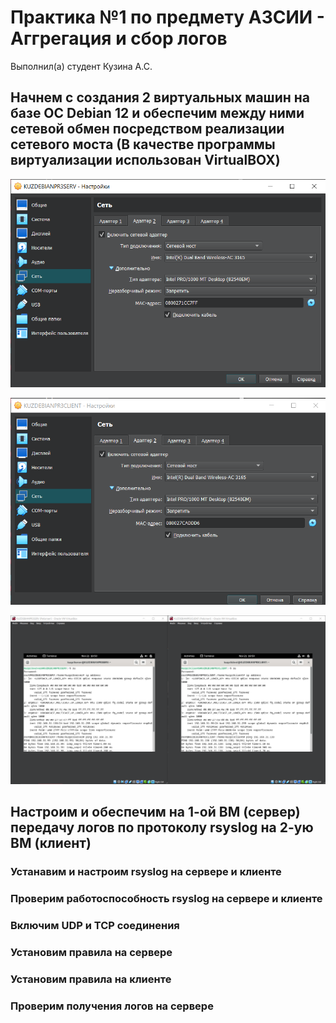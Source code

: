 # Практика №1 по предмету АЗСИИ - Аггрегация и сбор логов
Выполнил(а) студент Кузина А.С.
## Начнем с создания 2 виртуальных машин на базе ОС Debian 12 и обеспечим между ними сетевой обмен посредством реализации сетевого моста (В качестве программы виртуализации использован VirtualBOX)

![image](Screenshots/1.png)

![image](Screenshots/2.png)

![image](Screenshots/3.png)

## Настроим и обеспечим на 1-ой ВМ (сервер) передачу логов по протоколу rsyslog на 2-ую ВМ (клиент)

### **Устанавим и настроим rsyslog на сервере и клиенте**



### **Проверим работоспособность rsyslog на сервере и клиенте**



### **Включим UDP и TCP соединения**



### **Установим правила на сервере**


### **Установим правила на клиенте**


### **Проверим получения логов на сервере**
